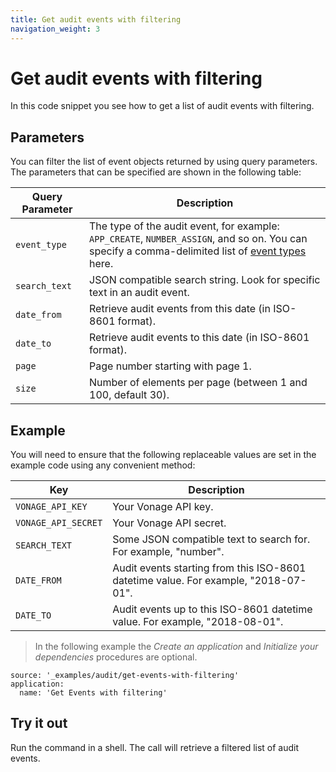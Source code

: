 ```yaml
---
title: Get audit events with filtering
navigation_weight: 3
---
```


# Get audit events with filtering

In this code snippet you see how to get a list of audit events with filtering.

## Parameters

You can filter the list of event objects returned by using query parameters. The parameters that can be specified are shown in the following table:

Query Parameter | Description
--- | ---
`event_type` | The type of the audit event, for example: `APP_CREATE`, `NUMBER_ASSIGN`, and so on. You can specify a comma-delimited list of [event types](/audit/concepts/audit-events#audit-event-types) here.
`search_text` | JSON compatible search string. Look for specific text in an audit event.
`date_from` | Retrieve audit events from this date (in ISO-8601 format).
`date_to` | Retrieve audit events to this date (in ISO-8601 format).
`page` | Page number starting with page 1.
`size` | Number of elements per page (between 1 and 100, default 30).

## Example

You will need to ensure that the following replaceable values are set in the example code using any convenient method:

Key | Description
-- | --
`VONAGE_API_KEY` | Your Vonage API key.
`VONAGE_API_SECRET` | Your Vonage API secret.
`SEARCH_TEXT` | Some JSON compatible text to search for. For example, "number".
`DATE_FROM` | Audit events starting from this ISO-8601 datetime value. For example, "2018-07-01".
`DATE_TO` | Audit events up to this ISO-8601 datetime value. For example, "2018-08-01".

> In the following example the _Create an application_ and _Initialize your dependencies_ procedures are optional.

```code_snippets
source: '_examples/audit/get-events-with-filtering'
application:
  name: 'Get Events with filtering'
```

## Try it out

Run the command in a shell. The call will retrieve a filtered list of audit events.
